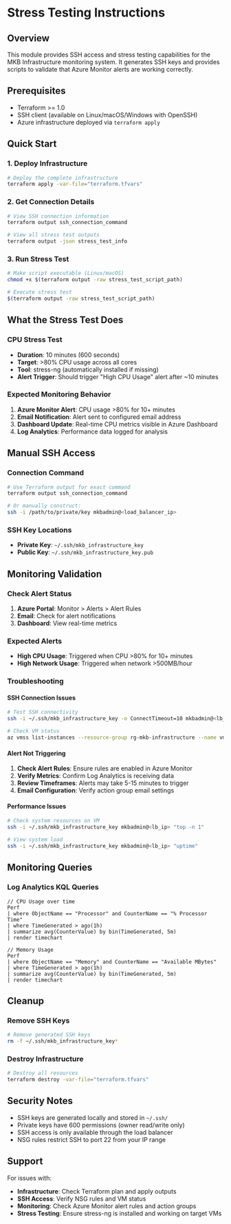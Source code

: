 # Stress Testing Instructions

## Overview
This module provides SSH access and stress testing capabilities for the MKB Infrastructure monitoring system. It generates SSH keys and provides scripts to validate that Azure Monitor alerts are working correctly.

## Prerequisites
- Terraform >= 1.0
- SSH client (available on Linux/macOS/Windows with OpenSSH)
- Azure infrastructure deployed via `terraform apply`

## Quick Start

### 1. Deploy Infrastructure
```bash
# Deploy the complete infrastructure
terraform apply -var-file="terraform.tfvars"
```

### 2. Get Connection Details
```bash
# View SSH connection information
terraform output ssh_connection_command

# View all stress test outputs
terraform output -json stress_test_info
```

### 3. Run Stress Test
```bash
# Make script executable (Linux/macOS)
chmod +x $(terraform output -raw stress_test_script_path)

# Execute stress test
$(terraform output -raw stress_test_script_path)
```

## What the Stress Test Does

### CPU Stress Test
- **Duration**: 10 minutes (600 seconds)
- **Target**: >80% CPU usage across all cores
- **Tool**: stress-ng (automatically installed if missing)
- **Alert Trigger**: Should trigger "High CPU Usage" alert after ~10 minutes

### Expected Monitoring Behavior
1. **Azure Monitor Alert**: CPU usage >80% for 10+ minutes
2. **Email Notification**: Alert sent to configured email address
3. **Dashboard Update**: Real-time CPU metrics visible in Azure Dashboard
4. **Log Analytics**: Performance data logged for analysis

## Manual SSH Access

### Connection Command
```bash
# Use Terraform output for exact command
terraform output ssh_connection_command

# Or manually construct:
ssh -i /path/to/private/key mkbadmin@<load_balancer_ip>
```

### SSH Key Locations
- **Private Key**: `~/.ssh/mkb_infrastructure_key`
- **Public Key**: `~/.ssh/mkb_infrastructure_key.pub`

## Monitoring Validation

### Check Alert Status
1. **Azure Portal**: Monitor > Alerts > Alert Rules
2. **Email**: Check for alert notifications
3. **Dashboard**: View real-time metrics

### Expected Alerts
- **High CPU Usage**: Triggered when CPU >80% for 10+ minutes
- **High Network Usage**: Triggered when network >500MB/hour

### Troubleshooting

#### SSH Connection Issues
```bash
# Test SSH connectivity
ssh -i ~/.ssh/mkb_infrastructure_key -o ConnectTimeout=10 mkbadmin@<lb_ip> "echo 'Connected'"

# Check VM status
az vmss list-instances --resource-group rg-mkb-infrastructure --name vmss-mkb --query "[].{Name:name,State:provisioningState}"
```

#### Alert Not Triggering
1. **Check Alert Rules**: Ensure rules are enabled in Azure Monitor
2. **Verify Metrics**: Confirm Log Analytics is receiving data
3. **Review Timeframes**: Alerts may take 5-15 minutes to trigger
4. **Email Configuration**: Verify action group email settings

#### Performance Issues
```bash
# Check system resources on VM
ssh -i ~/.ssh/mkb_infrastructure_key mkbadmin@<lb_ip> "top -n 1"

# View system load
ssh -i ~/.ssh/mkb_infrastructure_key mkbadmin@<lb_ip> "uptime"
```

## Monitoring Queries

### Log Analytics KQL Queries
```kql
// CPU Usage over time
Perf
| where ObjectName == "Processor" and CounterName == "% Processor Time"
| where TimeGenerated > ago(1h)
| summarize avg(CounterValue) by bin(TimeGenerated, 5m)
| render timechart

// Memory Usage
Perf
| where ObjectName == "Memory" and CounterName == "Available MBytes"
| where TimeGenerated > ago(1h)
| summarize avg(CounterValue) by bin(TimeGenerated, 5m)
| render timechart
```

## Cleanup

### Remove SSH Keys
```bash
# Remove generated SSH keys
rm -f ~/.ssh/mkb_infrastructure_key*
```

### Destroy Infrastructure
```bash
# Destroy all resources
terraform destroy -var-file="terraform.tfvars"
```

## Security Notes

- SSH keys are generated locally and stored in `~/.ssh/`
- Private keys have 600 permissions (owner read/write only)
- SSH access is only available through the load balancer
- NSG rules restrict SSH to port 22 from your IP range

## Support

For issues with:
- **Infrastructure**: Check Terraform plan and apply outputs
- **SSH Access**: Verify NSG rules and VM status
- **Monitoring**: Check Azure Monitor alert rules and action groups
- **Stress Testing**: Ensure stress-ng is installed and working on target VMs